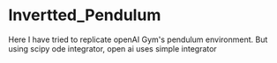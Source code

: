 # Invertted_Pendulum
Here I have tried to replicate openAI Gym's pendulum environment. But using scipy ode integrator, open ai uses simple integrator
